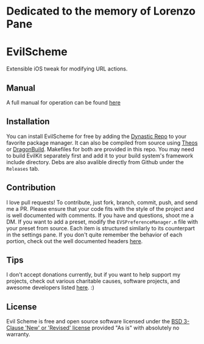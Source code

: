 Dedicated to the memory of Lorenzo Pane
===

EvilScheme
===

Extensible iOS tweak for modifying URL actions.

Manual
---
A full manual for operation can be found [here](https://l.pane.net/evil.html)

Installation
---
You can install EvilScheme for free by adding the [Dynastic Repo](http://repo.dynastic.co) to your favorite package manager. It can also be compiled from source using [Theos](https://theos.dev) or [DragonBuild](https://github.com/DragonBuild/DragonBuild). Makefiles for both are provided in this repo. You may need to build EvilKit separately first and add it to your build system's framework include directory. Debs are also avalible directly from Github under the `Releases` tab.

Contribution
---
I love pull requests! To contribute, just fork, branch, commit, push, and send me a PR. Please ensure that your code fits with the style of the project and is well documented with comments. If you have and questions, shoot me a DM. If you want to add a preset, modify the `EVSPreferenceManager.m` file with your preset from source. Each item is structured similarly to its counterpart in the settings pane. If you don't quite remember the behavior of each portion, check out the well documented headers [here](https://github.com/LorenzoPane/EvilScheme/blob/master/EvilKit/src/EVKURLPortions.h).

Tips
---
I don't accept donations currently, but if you want to help support my projects, check out various charitable causes, software projects, and awesome developers listed [here](https://l.pane.net/causes.html). :)

License
---
Evil Scheme is free and open source software licensed under the [BSD 3-Clause 'New' or 'Revised' license](https://opensource.org/licenses/BSD-3-Clause) provided "As is" with absolutely no warranty.
